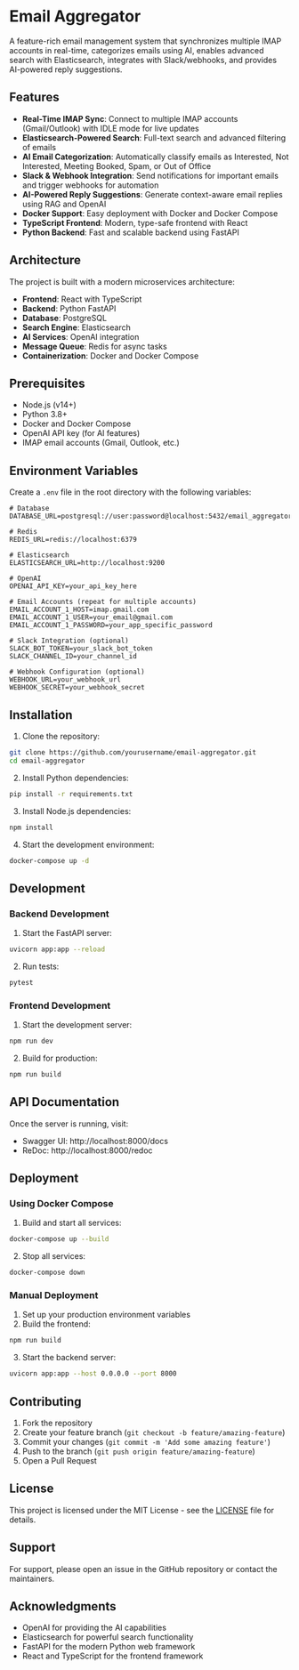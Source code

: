 # Email Aggregator

A feature-rich email management system that synchronizes multiple IMAP accounts in real-time, categorizes emails using AI, enables advanced search with Elasticsearch, integrates with Slack/webhooks, and provides AI-powered reply suggestions.

## Features

- **Real-Time IMAP Sync**: Connect to multiple IMAP accounts (Gmail/Outlook) with IDLE mode for live updates
- **Elasticsearch-Powered Search**: Full-text search and advanced filtering of emails
- **AI Email Categorization**: Automatically classify emails as Interested, Not Interested, Meeting Booked, Spam, or Out of Office
- **Slack & Webhook Integration**: Send notifications for important emails and trigger webhooks for automation
- **AI-Powered Reply Suggestions**: Generate context-aware email replies using RAG and OpenAI
- **Docker Support**: Easy deployment with Docker and Docker Compose
- **TypeScript Frontend**: Modern, type-safe frontend with React
- **Python Backend**: Fast and scalable backend using FastAPI

## Architecture

The project is built with a modern microservices architecture:

- **Frontend**: React with TypeScript
- **Backend**: Python FastAPI
- **Database**: PostgreSQL
- **Search Engine**: Elasticsearch
- **AI Services**: OpenAI integration
- **Message Queue**: Redis for async tasks
- **Containerization**: Docker and Docker Compose

## Prerequisites

- Node.js (v14+)
- Python 3.8+
- Docker and Docker Compose
- OpenAI API key (for AI features)
- IMAP email accounts (Gmail, Outlook, etc.)

## Environment Variables

Create a `.env` file in the root directory with the following variables:

```env
# Database
DATABASE_URL=postgresql://user:password@localhost:5432/email_aggregator

# Redis
REDIS_URL=redis://localhost:6379

# Elasticsearch
ELASTICSEARCH_URL=http://localhost:9200

# OpenAI
OPENAI_API_KEY=your_api_key_here

# Email Accounts (repeat for multiple accounts)
EMAIL_ACCOUNT_1_HOST=imap.gmail.com
EMAIL_ACCOUNT_1_USER=your_email@gmail.com
EMAIL_ACCOUNT_1_PASSWORD=your_app_specific_password

# Slack Integration (optional)
SLACK_BOT_TOKEN=your_slack_bot_token
SLACK_CHANNEL_ID=your_channel_id

# Webhook Configuration (optional)
WEBHOOK_URL=your_webhook_url
WEBHOOK_SECRET=your_webhook_secret
```

## Installation

1. Clone the repository:
```bash
git clone https://github.com/yourusername/email-aggregator.git
cd email-aggregator
```

2. Install Python dependencies:
```bash
pip install -r requirements.txt
```

3. Install Node.js dependencies:
```bash
npm install
```

4. Start the development environment:
```bash
docker-compose up -d
```

## Development

### Backend Development

1. Start the FastAPI server:
```bash
uvicorn app:app --reload
```

2. Run tests:
```bash
pytest
```

### Frontend Development

1. Start the development server:
```bash
npm run dev
```

2. Build for production:
```bash
npm run build
```

## API Documentation

Once the server is running, visit:
- Swagger UI: http://localhost:8000/docs
- ReDoc: http://localhost:8000/redoc

## Deployment

### Using Docker Compose

1. Build and start all services:
```bash
docker-compose up --build
```

2. Stop all services:
```bash
docker-compose down
```

### Manual Deployment

1. Set up your production environment variables
2. Build the frontend:
```bash
npm run build
```
3. Start the backend server:
```bash
uvicorn app:app --host 0.0.0.0 --port 8000
```

## Contributing

1. Fork the repository
2. Create your feature branch (`git checkout -b feature/amazing-feature`)
3. Commit your changes (`git commit -m 'Add some amazing feature'`)
4. Push to the branch (`git push origin feature/amazing-feature`)
5. Open a Pull Request

## License

This project is licensed under the MIT License - see the [LICENSE](LICENSE) file for details.

## Support

For support, please open an issue in the GitHub repository or contact the maintainers.

## Acknowledgments

- OpenAI for providing the AI capabilities
- Elasticsearch for powerful search functionality
- FastAPI for the modern Python web framework
- React and TypeScript for the frontend framework

